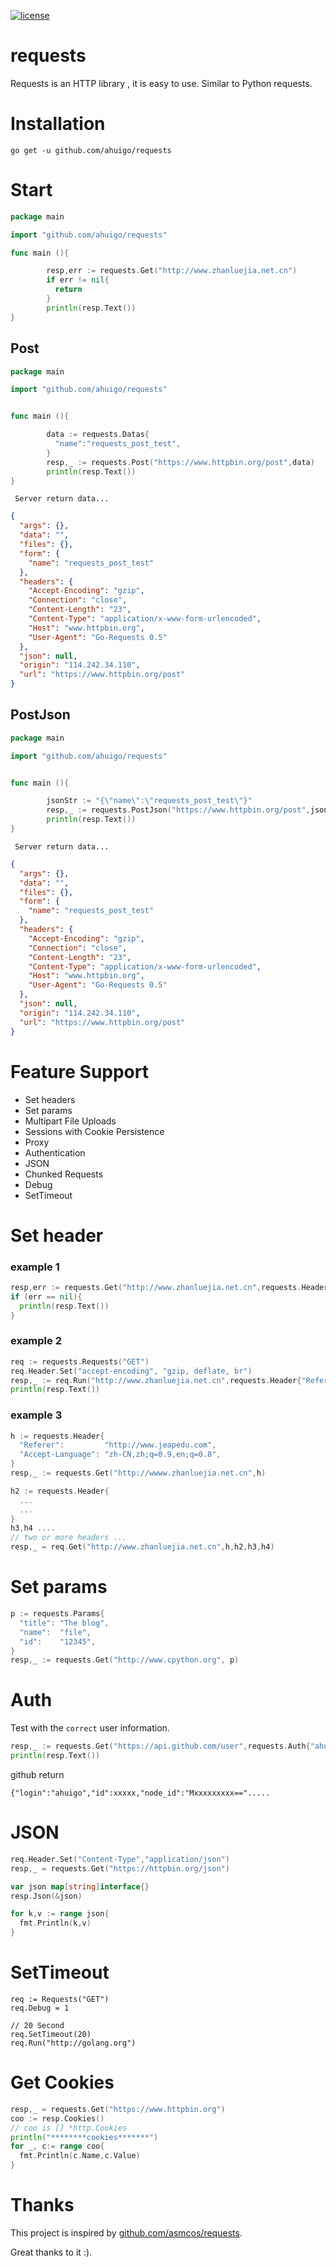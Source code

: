 
[![license](http://dmlc.github.io/img/apache2.svg)](https://raw.githubusercontent.com/ahuigo/requests/master/LICENSE)

# requests

Requests is an HTTP library  , it is easy to use. Similar to Python requests.

# Installation

```
go get -u github.com/ahuigo/requests
```

# Start

``` go
package main

import "github.com/ahuigo/requests"

func main (){

        resp,err := requests.Get("http://www.zhanluejia.net.cn")
        if err != nil{
          return
        }
        println(resp.Text())
}
```

## Post

``` go
package main

import "github.com/ahuigo/requests"


func main (){

        data := requests.Datas{
          "name":"requests_post_test",
        }
        resp,_ := requests.Post("https://www.httpbin.org/post",data)
        println(resp.Text())
}

```

     Server return data...

``` json
{
  "args": {},
  "data": "",
  "files": {},
  "form": {
    "name": "requests_post_test"
  },
  "headers": {
    "Accept-Encoding": "gzip",
    "Connection": "close",
    "Content-Length": "23",
    "Content-Type": "application/x-www-form-urlencoded",
    "Host": "www.httpbin.org",
    "User-Agent": "Go-Requests 0.5"
  },
  "json": null,
  "origin": "114.242.34.110",
  "url": "https://www.httpbin.org/post"
}

```


## PostJson

``` go
package main

import "github.com/ahuigo/requests"


func main (){

        jsonStr := "{\"name\":\"requests_post_test\"}"
        resp,_ := requests.PostJson("https://www.httpbin.org/post",jsonStr)
        println(resp.Text())
}

```

     Server return data...

``` json
{
  "args": {},
  "data": "",
  "files": {},
  "form": {
    "name": "requests_post_test"
  },
  "headers": {
    "Accept-Encoding": "gzip",
    "Connection": "close",
    "Content-Length": "23",
    "Content-Type": "application/x-www-form-urlencoded",
    "Host": "www.httpbin.org",
    "User-Agent": "Go-Requests 0.5"
  },
  "json": null,
  "origin": "114.242.34.110",
  "url": "https://www.httpbin.org/post"
}

```

# Feature Support
  - Set headers
  - Set params
  - Multipart File Uploads
  - Sessions with Cookie Persistence
  - Proxy
  - Authentication
  - JSON
  - Chunked Requests
  - Debug
  - SetTimeout


# Set header

### example 1

``` go
resp,err := requests.Get("http://www.zhanluejia.net.cn",requests.Header{"Referer":"http://www.jeapedu.com"})
if (err == nil){
  println(resp.Text())
}
```

### example 2

``` go
req := requests.Requests("GET")
req.Header.Set("accept-encoding", "gzip, deflate, br")
resp,_ := req.Run("http://www.zhanluejia.net.cn",requests.Header{"Referer":"http://www.jeapedu.com"})
println(resp.Text())

```

### example 3

``` go
h := requests.Header{
  "Referer":         "http://www.jeapedu.com",
  "Accept-Language": "zh-CN,zh;q=0.9,en;q=0.8",
}
resp,_ := requests.Get("http://wwww.zhanluejia.net.cn",h)

h2 := requests.Header{
  ...
  ...
}
h3,h4 ....
// two or more headers ...
resp,_ = req.Get("http://www.zhanluejia.net.cn",h,h2,h3,h4)
```


# Set params

``` go
p := requests.Params{
  "title": "The blog",
  "name":  "file",
  "id":    "12345",
}
resp,_ := requests.Get("http://www.cpython.org", p)

```


# Auth

Test with the `correct` user information.

``` go
resp,_ := requests.Get("https://api.github.com/user",requests.Auth{"ahuigo","password...."})
println(resp.Text())
```

github return

```
{"login":"ahuigo","id":xxxxx,"node_id":"Mxxxxxxxxx==".....
```

# JSON

``` go
req.Header.Set("Content-Type","application/json")
resp,_ = requests.Get("https://httpbin.org/json")

var json map[string]interface{}
resp.Json(&json)

for k,v := range json{
  fmt.Println(k,v)
}
```


# SetTimeout

```
req := Requests("GET")
req.Debug = 1

// 20 Second
req.SetTimeout(20)
req.Run("http://golang.org")
```

# Get Cookies

``` go
resp,_ = requests.Get("https://www.httpbin.org")
coo := resp.Cookies()
// coo is [] *http.Cookies
println("********cookies*******")
for _, c:= range coo{
  fmt.Println(c.Name,c.Value)
}
```

# Thanks
This project is inspired by [github.com/asmcos/requests](http://github.com/asmcos/requests). 

Great thanks to it :).
